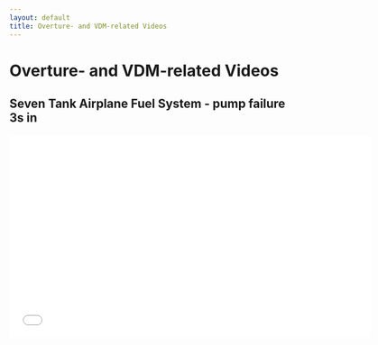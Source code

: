 ```yaml
---
layout: default 
title: Overture- and VDM-related Videos
---
```


# Overture- and VDM-related Videos

## Seven Tank Airplane Fuel System - pump failure 3s in

<iframe width="640" height="360" src="//www.youtube.com/embed/TXwIZECueD4" frameborder="0" allowfullscreen></iframe>
